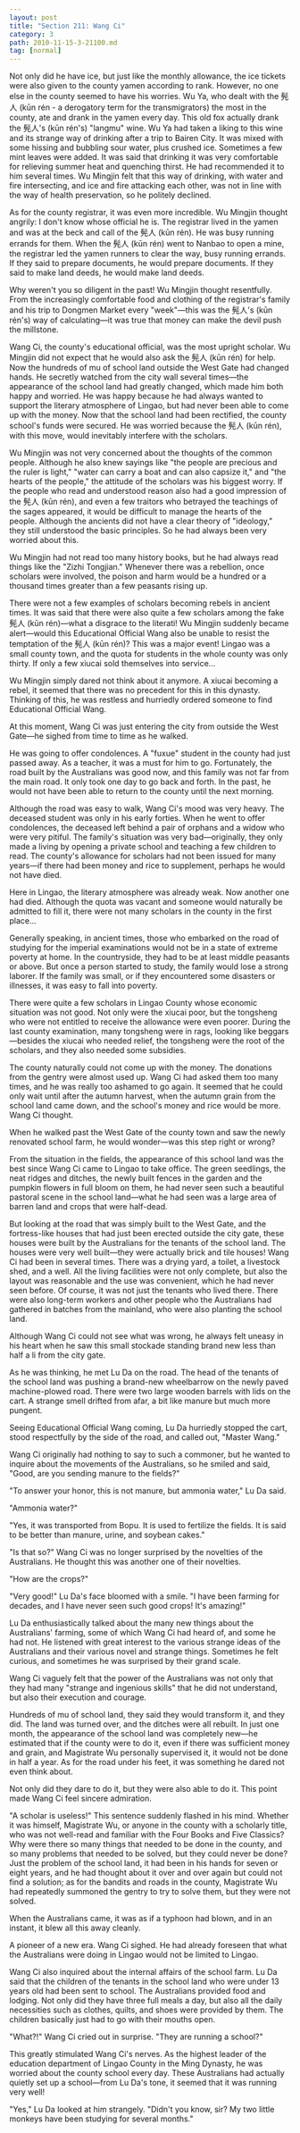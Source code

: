```yaml
---
layout: post
title: "Section 211: Wang Ci"
category: 3
path: 2010-11-15-3-21100.md
tag: [normal]
---
```


Not only did he have ice, but just like the monthly allowance, the ice tickets were also given to the county yamen according to rank. However, no one else in the county seemed to have his worries. Wu Ya, who dealt with the 髡人 (kūn rén - a derogatory term for the transmigrators) the most in the county, ate and drank in the yamen every day. This old fox actually drank the 髡人's (kūn rén's) "langmu" wine. Wu Ya had taken a liking to this wine and its strange way of drinking after a trip to Bairen City. It was mixed with some hissing and bubbling sour water, plus crushed ice. Sometimes a few mint leaves were added. It was said that drinking it was very comfortable for relieving summer heat and quenching thirst. He had recommended it to him several times. Wu Mingjin felt that this way of drinking, with water and fire intersecting, and ice and fire attacking each other, was not in line with the way of health preservation, so he politely declined.

As for the county registrar, it was even more incredible. Wu Mingjin thought angrily: I don't know whose official he is. The registrar lived in the yamen and was at the beck and call of the 髡人 (kūn rén). He was busy running errands for them. When the 髡人 (kūn rén) went to Nanbao to open a mine, the registrar led the yamen runners to clear the way, busy running errands. If they said to prepare documents, he would prepare documents. If they said to make land deeds, he would make land deeds.

Why weren't you so diligent in the past! Wu Mingjin thought resentfully. From the increasingly comfortable food and clothing of the registrar's family and his trip to Dongmen Market every "week"—this was the 髡人's (kūn rén's) way of calculating—it was true that money can make the devil push the millstone.

Wang Ci, the county's educational official, was the most upright scholar. Wu Mingjin did not expect that he would also ask the 髡人 (kūn rén) for help. Now the hundreds of mu of school land outside the West Gate had changed hands. He secretly watched from the city wall several times—the appearance of the school land had greatly changed, which made him both happy and worried. He was happy because he had always wanted to support the literary atmosphere of Lingao, but had never been able to come up with the money. Now that the school land had been rectified, the county school's funds were secured. He was worried because the 髡人 (kūn rén), with this move, would inevitably interfere with the scholars.

Wu Mingjin was not very concerned about the thoughts of the common people. Although he also knew sayings like "the people are precious and the ruler is light," "water can carry a boat and can also capsize it," and "the hearts of the people," the attitude of the scholars was his biggest worry. If the people who read and understood reason also had a good impression of the 髡人 (kūn rén), and even a few traitors who betrayed the teachings of the sages appeared, it would be difficult to manage the hearts of the people. Although the ancients did not have a clear theory of "ideology," they still understood the basic principles. So he had always been very worried about this.

Wu Mingjin had not read too many history books, but he had always read things like the "Zizhi Tongjian." Whenever there was a rebellion, once scholars were involved, the poison and harm would be a hundred or a thousand times greater than a few peasants rising up.

There were not a few examples of scholars becoming rebels in ancient times. It was said that there were also quite a few scholars among the fake 髡人 (kūn rén)—what a disgrace to the literati! Wu Mingjin suddenly became alert—would this Educational Official Wang also be unable to resist the temptation of the 髡人 (kūn rén)? This was a major event! Lingao was a small county town, and the quota for students in the whole county was only thirty. If only a few xiucai sold themselves into service...

Wu Mingjin simply dared not think about it anymore. A xiucai becoming a rebel, it seemed that there was no precedent for this in this dynasty. Thinking of this, he was restless and hurriedly ordered someone to find Educational Official Wang.

At this moment, Wang Ci was just entering the city from outside the West Gate—he sighed from time to time as he walked.

He was going to offer condolences. A "fuxue" student in the county had just passed away. As a teacher, it was a must for him to go. Fortunately, the road built by the Australians was good now, and this family was not far from the main road. It only took one day to go back and forth. In the past, he would not have been able to return to the county until the next morning.

Although the road was easy to walk, Wang Ci's mood was very heavy. The deceased student was only in his early forties. When he went to offer condolences, the deceased left behind a pair of orphans and a widow who were very pitiful. The family's situation was very bad—originally, they only made a living by opening a private school and teaching a few children to read. The county's allowance for scholars had not been issued for many years—if there had been money and rice to supplement, perhaps he would not have died.

Here in Lingao, the literary atmosphere was already weak. Now another one had died. Although the quota was vacant and someone would naturally be admitted to fill it, there were not many scholars in the county in the first place...

Generally speaking, in ancient times, those who embarked on the road of studying for the imperial examinations would not be in a state of extreme poverty at home. In the countryside, they had to be at least middle peasants or above. But once a person started to study, the family would lose a strong laborer. If the family was small, or if they encountered some disasters or illnesses, it was easy to fall into poverty.

There were quite a few scholars in Lingao County whose economic situation was not good. Not only were the xiucai poor, but the tongsheng who were not entitled to receive the allowance were even poorer. During the last county examination, many tongsheng were in rags, looking like beggars—besides the xiucai who needed relief, the tongsheng were the root of the scholars, and they also needed some subsidies.

The county naturally could not come up with the money. The donations from the gentry were almost used up. Wang Ci had asked them too many times, and he was really too ashamed to go again. It seemed that he could only wait until after the autumn harvest, when the autumn grain from the school land came down, and the school's money and rice would be more. Wang Ci thought.

When he walked past the West Gate of the county town and saw the newly renovated school farm, he would wonder—was this step right or wrong?

From the situation in the fields, the appearance of this school land was the best since Wang Ci came to Lingao to take office. The green seedlings, the neat ridges and ditches, the newly built fences in the garden and the pumpkin flowers in full bloom on them, he had never seen such a beautiful pastoral scene in the school land—what he had seen was a large area of barren land and crops that were half-dead.

But looking at the road that was simply built to the West Gate, and the fortress-like houses that had just been erected outside the city gate, these houses were built by the Australians for the tenants of the school land. The houses were very well built—they were actually brick and tile houses! Wang Ci had been in several times. There was a drying yard, a toilet, a livestock shed, and a well. All the living facilities were not only complete, but also the layout was reasonable and the use was convenient, which he had never seen before. Of course, it was not just the tenants who lived there. There were also long-term workers and other people who the Australians had gathered in batches from the mainland, who were also planting the school land.

Although Wang Ci could not see what was wrong, he always felt uneasy in his heart when he saw this small stockade standing brand new less than half a li from the city gate.

As he was thinking, he met Lu Da on the road. The head of the tenants of the school land was pushing a brand-new wheelbarrow on the newly paved machine-plowed road. There were two large wooden barrels with lids on the cart. A strange smell drifted from afar, a bit like manure but much more pungent.

Seeing Educational Official Wang coming, Lu Da hurriedly stopped the cart, stood respectfully by the side of the road, and called out, "Master Wang."

Wang Ci originally had nothing to say to such a commoner, but he wanted to inquire about the movements of the Australians, so he smiled and said, "Good, are you sending manure to the fields?"

"To answer your honor, this is not manure, but ammonia water," Lu Da said.

"Ammonia water?"

"Yes, it was transported from Bopu. It is used to fertilize the fields. It is said to be better than manure, urine, and soybean cakes."

"Is that so?" Wang Ci was no longer surprised by the novelties of the Australians. He thought this was another one of their novelties.

"How are the crops?"

"Very good!" Lu Da's face bloomed with a smile. "I have been farming for decades, and I have never seen such good crops! It's amazing!"

Lu Da enthusiastically talked about the many new things about the Australians' farming, some of which Wang Ci had heard of, and some he had not. He listened with great interest to the various strange ideas of the Australians and their various novel and strange things. Sometimes he felt curious, and sometimes he was surprised by their grand scale.

Wang Ci vaguely felt that the power of the Australians was not only that they had many "strange and ingenious skills" that he did not understand, but also their execution and courage.

Hundreds of mu of school land, they said they would transform it, and they did. The land was turned over, and the ditches were all rebuilt. In just one month, the appearance of the school land was completely new—he estimated that if the county were to do it, even if there was sufficient money and grain, and Magistrate Wu personally supervised it, it would not be done in half a year. As for the road under his feet, it was something he dared not even think about.

Not only did they dare to do it, but they were also able to do it. This point made Wang Ci feel sincere admiration.

"A scholar is useless!" This sentence suddenly flashed in his mind. Whether it was himself, Magistrate Wu, or anyone in the county with a scholarly title, who was not well-read and familiar with the Four Books and Five Classics? Why were there so many things that needed to be done in the county, and so many problems that needed to be solved, but they could never be done? Just the problem of the school land, it had been in his hands for seven or eight years, and he had thought about it over and over again but could not find a solution; as for the bandits and roads in the county, Magistrate Wu had repeatedly summoned the gentry to try to solve them, but they were not solved.

When the Australians came, it was as if a typhoon had blown, and in an instant, it blew all this away cleanly.

A pioneer of a new era. Wang Ci sighed. He had already foreseen that what the Australians were doing in Lingao would not be limited to Lingao.

Wang Ci also inquired about the internal affairs of the school farm. Lu Da said that the children of the tenants in the school land who were under 13 years old had been sent to school. The Australians provided food and lodging. Not only did they have three full meals a day, but also all the daily necessities such as clothes, quilts, and shoes were provided by them. The children basically just had to go with their mouths open.

"What?!" Wang Ci cried out in surprise. "They are running a school?"

This greatly stimulated Wang Ci's nerves. As the highest leader of the education department of Lingao County in the Ming Dynasty, he was worried about the county school every day. These Australians had actually quietly set up a school—from Lu Da's tone, it seemed that it was running very well!

"Yes," Lu Da looked at him strangely. "Didn't you know, sir? My two little monkeys have been studying for several months."